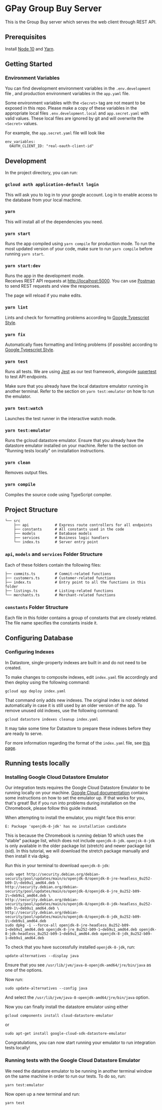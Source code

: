 # GPay Group Buy Server

This is the Group Buy server which serves the web client through REST API.

## Prerequisites
Install [Node 10](nodejs.org) and [Yarn](classic.yarnpkg.com/en/docs/install/).

## Getting Started

### Environment Variables

You can find development environment variables in the `.env.development` file
, and production environment variables in the `app.yaml` file.

Some environment variables with the `<Secret>` tag are not meant to be exposed in this repo. Please make a copy of these variables in the appropriate local files `.env.development.local` and `app.secret.yaml` with valid values. These local files are ignored by git and will overwrite the `<Secret>` values.

For example, the `app.secret.yaml` file will look like

```
env_variables:
  OAUTH_CLIENT_ID: "real-oauth-client-id"
```

## Development

In the project directory, you can run:

### `gcloud auth application-default login`
This will ask you to log in to your google account.
Log in to enable access to the database from your local machine.

### `yarn`
This will install all of the dependencies you need.

### `yarn start`
Runs the app compiled using `yarn compile` for production mode.
To run the most updated version of your code, make sure to run `yarn compile`
before running `yarn start`.

### `yarn start:dev`

Runs the app in the development mode.<br />
Receives REST API requests at [http://localhost:5000](http://localhost:5000).
You can use [Postman](https://www.postman.com/downloads/) to send REST requests
and view the responses.<br />

The page will reload if you make edits.

### `yarn lint`

Lints and check for formatting problems according to [Google Typescript Style](https://github.com/google/gts).

### `yarn fix`

Automatically fixes formatting and linting problems (if possible) according to
[Google Typescript Style](https://github.com/google/gts).

### `yarn test`

Runs all tests. We are using [Jest](https://jestjs.io/) as our test framework, alongside [supertest](https://github.com/visionmedia/supertest)
to test API endpoints.

Make sure that you already have the local datastore emulator running in another terminal.
Refer to the section on `yarn test:emulator` on how to run the emulator.

### `yarn test:watch`

Launches the test runner in the interactive watch mode.

### `yarn test:emulator`

Runs the gcloud datastore emulator. Ensure that you already have the datastore emulator installed on your machine.
Refer to the section on "Running tests locally" on installation instructions.

### `yarn clean`

Removes output files.

### `yarn compile`

Compiles the source code using TypeScript compiler.

## Project Structure

```
└── src
    ├── api            # Express route controllers for all endpoints
    ├── constants      # All constants used in the code
    ├── models         # Database models
    ├── services       # Business logic handlers
    └── index.ts       # Server entry point
```

### `api`, `models` and `services` Folder Structure

Each of these folders contain the following files:

```
├── commits.ts         # Commit-related functions
├── customers.ts       # Customer-related functions
├── index.ts           # Entry point to all the functions in this folder
├── listings.ts        # Listing-related functions
└── merchants.ts       # Merchant-related functions
```

### `constants` Folder Structure

Each file in this folder contains a group of constants that are closely related.
The file name specifies the constants inside it.

## Configuring Database

### Configuring Indexes

In Datastore, single-property indexes are built in and do not need to be created.

To make changes to composite indexes, edit `index.yaml` file accordingly and then deploy using the following command:

```
gcloud app deploy index.yaml
```

That command only adds new indexes. The original index is not deleted automatically in case it is still used by an
older version of the app. To remove unused old indexes, use the following command:

```
gcloud datastore indexes cleanup index.yaml
```

It may take some time for Datastore to prepare these indexes before they are ready to serve.

For more information regarding the format of the `index.yaml` file, see
[this page](https://cloud.google.com/appengine/docs/flexible/nodejs/configuring-datastore-indexes-with-index-yaml).

## Running tests locally

### Installing Google Cloud Datastore Emulator

Our integration tests requires the Google Cloud Datastore Emulator to be running locally on your machine.
[Google Cloud documentation](https://cloud.google.com/datastore/docs/tools/datastore-emulator) contains some instructions on how to set the emulator up.
If that works for you, that's great!
But if you run into problems during installation on the Chromebook, please follow this guide instead.

When attempting to install the emulator, you might face this error:

```
E: Package 'openjdk-8-jdk' has no installation candidate
```

This is because the Chromebook is running debian 10 which uses the "stable" package list, which does not include `openjdk-8-jdk`.
`openjsk-8-jdk` is only available in the older package list (stretch) and newer package list (sid).
In this tutorial, we will download the stretch package manually and then install it via dpkg.

Run this in your terminal to download `openjdk-8-jdk`:

```
sudo wget http://security.debian.org/debian-security/pool/updates/main/o/openjdk-8/openjdk-8-jre-headless_8u252-b09-1\~deb9u1_amd64.deb \
http://security.debian.org/debian-security/pool/updates/main/o/openjdk-8/openjdk-8-jre_8u252-b09-1\~deb9u1_amd64.deb \
http://security.debian.org/debian-security/pool/updates/main/o/openjdk-8/openjdk-8-jdk-headless_8u252-b09-1\~deb9u1_amd64.deb \
http://security.debian.org/debian-security/pool/updates/main/o/openjdk-8/openjdk-8-jdk_8u252-b09-1\~deb9u1_amd64.deb
sudo dpkg -i --force-all openjdk-8-jre-headless_8u252-b09-1~deb9u1_amd64.deb openjdk-8-jre_8u252-b09-1~deb9u1_amd64.deb openjdk-8-jdk-headless_8u252-b09-1~deb9u1_amd64.deb openjdk-8-jdk_8u252-b09-1~deb9u1_amd64.deb
```

To check that you have successfully installed `openjdk-8-jdk`, run:

```
update-alternatives --display java
```
Ensure that you see `/usr/lib/jvm/java-8-openjdk-amd64/jre/bin/java` as one of the options.

Now run:

```
sudo update-alternatives --config java
```

And select the `/usr/lib/jvm/java-8-openjdk-amd64/jre/bin/java` option.

Now you can finally install the datastore emulator using either

```
gcloud components install cloud-datastore-emulator
```

or

```
sudo apt-get install google-cloud-sdk-datastore-emulator
```
Congratulations, you can now start running your emulator to run integration tests locally!

### Running tests with the Google Cloud Datastore Emulator

We need the datastore emulator to be running in another terminal window on the same machine in order to run our tests. To do so, run:

```
yarn test:emulator
```

Now open up a new terminal and run:

```
yarn test
```
